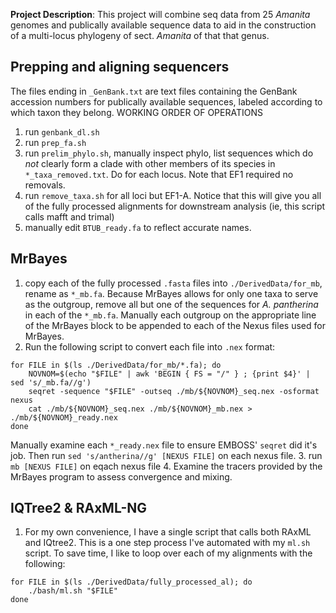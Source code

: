**Project Description**: This project will combine seq data from 25 *Amanita* genomes and publically available sequence data to aid in the construction of a multi-locus phylogeny of sect. *Amanita* of that that genus. 
## Prepping and aligning sequencers
The files ending in `_GenBank.txt` are text files containing the GenBank accession numbers for publically available sequences, labeled according to which taxon they belong. 
WORKING ORDER OF OPERATIONS
1. run `genbank_dl.sh`
2. run `prep_fa.sh`
3. run  `prelim_phylo.sh`, manually inspect phylo, list sequences which do _not_ clearly form a clade with other members of its species in `*_taxa_removed.txt`. Do for each locus. Note that EF1 required no removals. 
4. run `remove_taxa.sh` for all loci but EF1-A. Notice that this will give you all of the fully processed alignments for downstream analysis (ie, this script calls mafft and trimal)
5. manually edit `BTUB_ready.fa` to reflect accurate names.
## MrBayes
1. copy each of the fully processed `.fasta` files into `./DerivedData/for_mb`, rename as `*_mb.fa`. Because MrBayes allows for only one taxa to serve as the outgroup, remove all but one of the sequences for _A. pantherina_ in each of the `*_mb.fa`. Manually each outgroup on the appropriate line of the MrBayes block to be appended to each of the Nexus files used for MrBayes. 
2. Run the following script to convert each file into `.nex` format: 
```{sh}
for FILE in $(ls ./DerivedData/for_mb/*.fa); do
    NOVNOM=$(echo "$FILE" | awk 'BEGIN { FS = "/" } ; {print $4}' | sed 's/_mb.fa//g')
    seqret -sequence "$FILE" -outseq ./mb/${NOVNOM}_seq.nex -osformat nexus
    cat ./mb/${NOVNOM}_seq.nex ./mb/${NOVNOM}_mb.nex > ./mb/${NOVNOM}_ready.nex
done
```  
Manually examine each `*_ready.nex` file to ensure EMBOSS' `seqret` did it's job. Then run `sed 's/antherina//g' [NEXUS FILE]` on each nexus file. 
3. run `mb [NEXUS FILE]` on eqach nexus file
4. Examine the tracers provided by the MrBayes program to assess convergence and mixing. 
## IQTree2 & RAxML-NG 
1. For my own convenience, I have a single script that calls both RAxML and IQtree2. This is a one step process I've automated with my `ml.sh` script. To save time, I like to loop over each of my alignments with the following: 
```{sh}
for FILE in $(ls ./DerivedData/fully_processed_al); do 
    ./bash/ml.sh "$FILE"
done
```